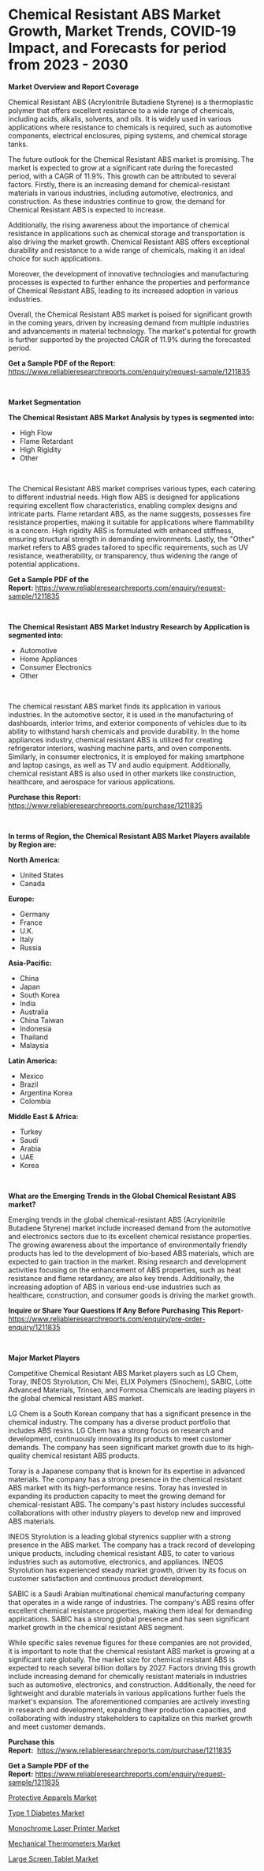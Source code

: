 <p><h1>Chemical Resistant ABS Market Growth, Market Trends, COVID-19 Impact, and Forecasts for period from 2023 - 2030</h1></p><p><strong>Market Overview and Report Coverage</strong></p>
<p><p>Chemical Resistant ABS (Acrylonitrile Butadiene Styrene) is a thermoplastic polymer that offers excellent resistance to a wide range of chemicals, including acids, alkalis, solvents, and oils. It is widely used in various applications where resistance to chemicals is required, such as automotive components, electrical enclosures, piping systems, and chemical storage tanks.</p><p>The future outlook for the Chemical Resistant ABS market is promising. The market is expected to grow at a significant rate during the forecasted period, with a CAGR of 11.9%. This growth can be attributed to several factors. Firstly, there is an increasing demand for chemical-resistant materials in various industries, including automotive, electronics, and construction. As these industries continue to grow, the demand for Chemical Resistant ABS is expected to increase.</p><p>Additionally, the rising awareness about the importance of chemical resistance in applications such as chemical storage and transportation is also driving the market growth. Chemical Resistant ABS offers exceptional durability and resistance to a wide range of chemicals, making it an ideal choice for such applications.</p><p>Moreover, the development of innovative technologies and manufacturing processes is expected to further enhance the properties and performance of Chemical Resistant ABS, leading to its increased adoption in various industries.</p><p>Overall, the Chemical Resistant ABS market is poised for significant growth in the coming years, driven by increasing demand from multiple industries and advancements in material technology. The market's potential for growth is further supported by the projected CAGR of 11.9% during the forecasted period.</p></p>
<p><strong>Get a Sample PDF of the Report:</strong> <a href="https://www.reliableresearchreports.com/enquiry/request-sample/1211835">https://www.reliableresearchreports.com/enquiry/request-sample/1211835</a></p>
<p>&nbsp;</p>
<p><strong>Market Segmentation</strong></p>
<p><strong>The Chemical Resistant ABS Market Analysis by types is segmented into:</strong></p>
<p><ul><li>High Flow</li><li>Flame Retardant</li><li>High Rigidity</li><li>Other</li></ul></p>
<p>&nbsp;</p>
<p><p>The Chemical Resistant ABS market comprises various types, each catering to different industrial needs. High flow ABS is designed for applications requiring excellent flow characteristics, enabling complex designs and intricate parts. Flame retardant ABS, as the name suggests, possesses fire resistance properties, making it suitable for applications where flammability is a concern. High rigidity ABS is formulated with enhanced stiffness, ensuring structural strength in demanding environments. Lastly, the "Other" market refers to ABS grades tailored to specific requirements, such as UV resistance, weatherability, or transparency, thus widening the range of potential applications.</p></p>
<p><strong>Get a Sample PDF of the Report:</strong>&nbsp;<a href="https://www.reliableresearchreports.com/enquiry/request-sample/1211835">https://www.reliableresearchreports.com/enquiry/request-sample/1211835</a></p>
<p>&nbsp;</p>
<p><strong>The Chemical Resistant ABS Market Industry Research by Application is segmented into:</strong></p>
<p><ul><li>Automotive</li><li>Home Appliances</li><li>Consumer Electronics</li><li>Other</li></ul></p>
<p>&nbsp;</p>
<p><p>The chemical resistant ABS market finds its application in various industries. In the automotive sector, it is used in the manufacturing of dashboards, interior trims, and exterior components of vehicles due to its ability to withstand harsh chemicals and provide durability. In the home appliances industry, chemical resistant ABS is utilized for creating refrigerator interiors, washing machine parts, and oven components. Similarly, in consumer electronics, it is employed for making smartphone and laptop casings, as well as TV and audio equipment. Additionally, chemical resistant ABS is also used in other markets like construction, healthcare, and aerospace for various applications.</p></p>
<p><strong>Purchase this Report:</strong>&nbsp; <a href="https://www.reliableresearchreports.com/purchase/1211835">https://www.reliableresearchreports.com/purchase/1211835</a></p>
<p>&nbsp;</p>
<p><strong>In terms of Region, the Chemical Resistant ABS Market Players available by Region are:</strong></p>
<p>
    <p> <strong> North America: </strong>
        <ul>
            <li>United States</li>
            <li>Canada</li>
        </ul>
        </p> 
    <p> <strong> Europe: </strong>
        <ul>
            <li>Germany</li>
            <li>France</li>
            <li>U.K.</li>
            <li>Italy</li>
            <li>Russia</li>
        </ul>
        </p> 
    <p> <strong> Asia-Pacific: </strong>
        <ul>
            <li>China</li>
            <li>Japan</li>
            <li>South Korea</li>
            <li>India</li>
            <li>Australia</li>
            <li>China Taiwan</li>
            <li>Indonesia</li>
            <li>Thailand</li>
            <li>Malaysia</li>
        </ul>
        </p> 
    <p> <strong> Latin America: </strong>
        <ul>
            <li>Mexico</li>
            <li>Brazil</li>
            <li>Argentina Korea</li>
            <li>Colombia</li>
        </ul>
        </p> 
    <p> <strong> Middle East & Africa: </strong>
        <ul>
            <li>Turkey</li>
            <li>Saudi</li>
            <li>Arabia</li>
            <li>UAE</li>
            <li>Korea</li>
        </ul>
    </p>
    </p>
<p>&nbsp;</p>
<p><strong>What are the Emerging Trends in the Global Chemical Resistant ABS market?</strong></p>
<p><p>Emerging trends in the global chemical-resistant ABS (Acrylonitrile Butadiene Styrene) market include increased demand from the automotive and electronics sectors due to its excellent chemical resistance properties. The growing awareness about the importance of environmentally friendly products has led to the development of bio-based ABS materials, which are expected to gain traction in the market. Rising research and development activities focusing on the enhancement of ABS properties, such as heat resistance and flame retardancy, are also key trends. Additionally, the increasing adoption of ABS in various end-use industries such as healthcare, construction, and consumer goods is driving the market growth.</p></p>
<p><strong>Inquire or Share Your Questions If Any Before Purchasing This Report</strong>- <a href="https://www.reliableresearchreports.com/enquiry/pre-order-enquiry/1211835">https://www.reliableresearchreports.com/enquiry/pre-order-enquiry/1211835</a></p>
<p>&nbsp;</p>
<p><strong>Major Market Players</strong></p>
<p><p>Competitive Chemical Resistant ABS Market players such as LG Chem, Toray, INEOS Styrolution, Chi Mei, ELIX Polymers (Sinochem), SABIC, Lotte Advanced Materials, Trinseo, and Formosa Chemicals are leading players in the global chemical resistant ABS market. </p><p>LG Chem is a South Korean company that has a significant presence in the chemical industry. The company has a diverse product portfolio that includes ABS resins. LG Chem has a strong focus on research and development, continuously innovating its products to meet customer demands. The company has seen significant market growth due to its high-quality chemical resistant ABS products.</p><p>Toray is a Japanese company that is known for its expertise in advanced materials. The company has a strong presence in the chemical resistant ABS market with its high-performance resins. Toray has invested in expanding its production capacity to meet the growing demand for chemical-resistant ABS. The company's past history includes successful collaborations with other industry players to develop new and improved ABS materials.</p><p>INEOS Styrolution is a leading global styrenics supplier with a strong presence in the ABS market. The company has a track record of developing unique products, including chemical resistant ABS, to cater to various industries such as automotive, electronics, and appliances. INEOS Styrolution has experienced steady market growth, driven by its focus on customer satisfaction and continuous product development.</p><p>SABIC is a Saudi Arabian multinational chemical manufacturing company that operates in a wide range of industries. The company's ABS resins offer excellent chemical resistance properties, making them ideal for demanding applications. SABIC has a strong global presence and has seen significant market growth in the chemical resistant ABS segment.</p><p>While specific sales revenue figures for these companies are not provided, it is important to note that the chemical resistant ABS market is growing at a significant rate globally. The market size for chemical resistant ABS is expected to reach several billion dollars by 2027. Factors driving this growth include increasing demand for chemically resistant materials in industries such as automotive, electronics, and construction. Additionally, the need for lightweight and durable materials in various applications further fuels the market's expansion. The aforementioned companies are actively investing in research and development, expanding their production capacities, and collaborating with industry stakeholders to capitalize on this market growth and meet customer demands.</p></p>
<p><strong>Purchase this Report:</strong>&nbsp;&nbsp;<a href="https://www.reliableresearchreports.com/purchase/1211835">https://www.reliableresearchreports.com/purchase/1211835</a></p>
<p></p>
<p><strong>Get a Sample PDF of the Report:</strong>&nbsp;<a href="https://www.reliableresearchreports.com/enquiry/request-sample/1211835">https://www.reliableresearchreports.com/enquiry/request-sample/1211835</a></p>
<p><p><a href="https://medium.com/@yuvrajsinghrp23/protective-apparels-market-size-growth-forecast-2023-2030-15fc03904e08">Protective Apparels Market</a></p><p><a href="https://www.linkedin.com/pulse/type-1-diabetes-market-size-growth-forecast-from-2023-ciyte/">Type 1 Diabetes Market</a></p><p><a href="https://medium.com/@williammann19/monochrome-laser-printer-market-size-growth-forecast-2023-2030-789e8084da8a">Monochrome Laser Printer Market</a></p><p><a href="https://github.com/aasishrp01/Market-Research-Report-List-1/blob/main/mechanical-thermometers-market.md">Mechanical Thermometers Market</a></p><p><a href="https://github.com/rahu1506/Market-Research-Report-List-1/blob/main/large-screen-tablet-market.md">Large Screen Tablet Market</a></p></p>